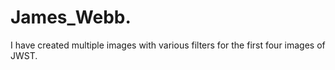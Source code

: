 # James_Webb.  
I have created multiple images with various filters for the first four images of JWST.
